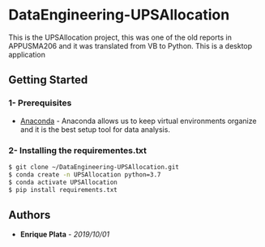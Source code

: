 # DataEngineering-UPSAllocation
This is the UPSAllocation project, this was one of the old reports in APPUSMA206 and it was translated from VB to Python. This is a desktop application

## Getting Started

### 1- Prerequisites
* [Anaconda]() - Anaconda allows us to keep virtual environments organize and it is the best setup tool for data analysis. 

### 2- Installing the requirementes.txt
```sh
$ git clone ~/DataEngineering-UPSAllocation.git
$ conda create -n UPSAllocation python=3.7
$ conda activate UPSAllocation
$ pip install requirements.txt
```
## Authors
* **Enrique Plata** - *2019/10/01*